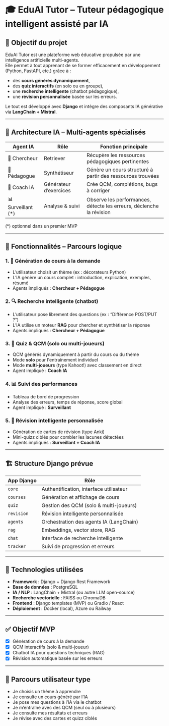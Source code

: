 # 🎓 EduAI Tutor – Tuteur pédagogique intelligent assisté par IA

## 🧭 Objectif du projet

EduAI Tutor est une plateforme web éducative propulsée par une intelligence artificielle multi-agents.  
Elle permet à tout apprenant de se former efficacement en développement (Python, FastAPI, etc.) grâce à :

- des **cours générés dynamiquement**,
- des **quiz interactifs** (en solo ou en groupe),
- une **recherche intelligente** (chatbot pédagogique),
- une **révision personnalisée** basée sur les erreurs.

Le tout est développé avec **Django** et intègre des composants IA générative via **LangChain + Mistral**.

---

## 🧠 Architecture IA – Multi-agents spécialisés

| Agent IA        | Rôle                      | Fonction principale                                               |
|------------------|---------------------------|-------------------------------------------------------------------|
| 🧠 Chercheur      | Retriever                 | Récupère les ressources pédagogiques pertinentes                  |
| 📖 Pédagogue      | Synthétiseur              | Génère un cours structuré à partir des ressources trouvées        |
| 🎯 Coach IA       | Générateur d’exercices    | Crée QCM, complétions, bugs à corriger                            |
| 📊 Surveillant (*)| Analyse & suivi           | Observe les performances, détecte les erreurs, déclenche la révision |

(*) optionnel dans un premier MVP

---

## 🧩 Fonctionnalités – Parcours logique

### 1. 📖 Génération de cours à la demande
- L’utilisateur choisit un thème (ex : décorateurs Python)
- L’IA génère un cours complet : introduction, explication, exemples, résumé
- Agents impliqués : **Chercheur + Pédagogue**

### 2. 🔍 Recherche intelligente (chatbot)
- L’utilisateur pose librement des questions (ex : “Différence POST/PUT ?”)
- L’IA utilise un moteur **RAG** pour chercher et synthétiser la réponse
- Agents impliqués : **Chercheur + Pédagogue**

### 3. 📝 Quiz & QCM (solo ou multi-joueurs)
- QCM générés dynamiquement à partir du cours ou du thème
- Mode **solo** pour l'entraînement individuel
- Mode **multi-joueurs** (type Kahoot!) avec classement en direct
- Agent impliqué : **Coach IA**

### 4. 📊 Suivi des performances
- Tableau de bord de progression
- Analyse des erreurs, temps de réponse, score global
- Agent impliqué : **Surveillant**

### 5. 🔁 Révision intelligente personnalisée
- Génération de cartes de révision (type Anki)
- Mini-quizz ciblés pour combler les lacunes détectées
- Agents impliqués : **Surveillant + Coach IA**

---

## 🏗️ Structure Django prévue

| App Django | Rôle |
|------------|------|
| `core`     | Authentification, interface utilisateur |
| `courses`  | Génération et affichage de cours        |
| `quiz`     | Gestion des QCM (solo & multi-joueurs)  |
| `revision` | Révision intelligente personnalisée      |
| `agents`   | Orchestration des agents IA (LangChain) |
| `rag`      | Embeddings, vector store, RAG           |
| `chat`     | Interface de recherche intelligente      |
| `tracker`  | Suivi de progression et erreurs         |

---

## 🧪 Technologies utilisées

- **Framework** : Django + Django Rest Framework
- **Base de données** : PostgreSQL
- **IA / NLP** : LangChain + Mistral (ou autre LLM open-source)
- **Recherche vectorielle** : FAISS ou ChromaDB
- **Frontend** : Django templates (MVP) ou Gradio / React
- **Déploiement** : Docker (local), Azure ou Railway

---

## ✅ Objectif MVP

- [x] Génération de cours à la demande  
- [x] QCM interactifs (solo & multi-joueur)  
- [x] Chatbot IA pour questions techniques (RAG)  
- [x] Révision automatique basée sur les erreurs

---

## 🧭 Parcours utilisateur type
- Je choisis un thème à apprendre
- Je consulte un cours généré par l’IA
- Je pose mes questions à l’IA via le chatbot
- Je m’entraîne avec des QCM (seul ou à plusieurs)
- Je consulte mes résultats et erreurs
- Je révise avec des cartes et quizz ciblés
